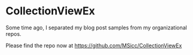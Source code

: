 # CollectionViewEx

Some time ago, I separated my blog post samples from my organizational repos.

Please find the repo now at https://github.com/MSicc/CollectionViewEx